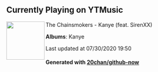 ## Currently Playing on YTMusic

[<img align="left" width="100" src="https://lh3.googleusercontent.com/Gom9HOeH0IqtI0xf1OMjp99RUkVhesVCQRQ3kaiT_GnbCBgcEWqPDhYzz1rcouDay6tgC_1mCTtD5KiZ">](https://music.youtube.com/channel/UCQgUHOPJJrmzCjExg-ISupA)

The Chainsmokers - Kanye (feat. SirenXX)

**Albums**: Kanye

Last updated at 07/30/2020 19:50

#### Generated with [20chan/github-now](https://github.com/20chan/github-now)


<!--
**20chan/20chan** is a ✨ _special_ ✨ repository because its `README.md` (this file) appears on your GitHub profile.

Here are some ideas to get you started:

- 🔭 I’m currently working on ...
- 🌱 I’m currently learning ...
- 👯 I’m looking to collaborate on ...
- 🤔 I’m looking for help with ...
- 💬 Ask me about ...
- 📫 How to reach me: ...
- 😄 Pronouns: ...
- ⚡ Fun fact: ...
-->

